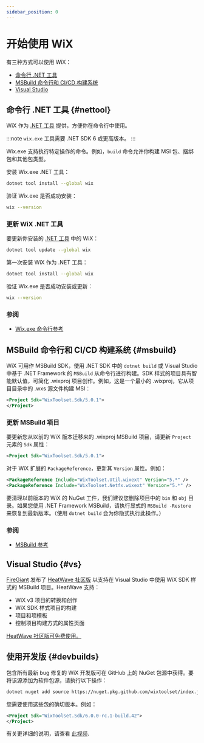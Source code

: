 ```yaml
---
sidebar_position: 0
---
```


# 开始使用 WiX

有三种方式可以使用 WiX：

- [命令行 .NET 工具](#nettool)
- [MSBuild 命令行和 CI/CD 构建系统](#msbuild)
- [Visual Studio](#vs)


## 命令行 .NET 工具 {#nettool}

WiX 作为 [.NET 工具](https://learn.microsoft.com/en-us/dotnet/core/tools/global-tools) 提供，方便你在命令行中使用。

:::note
`wix.exe` 工具需要 .NET SDK 6 或更高版本。
:::

Wix.exe 支持执行特定操作的命令。例如，`build` 命令允许你构建 MSI 包、捆绑包和其他包类型。

安装 Wix.exe .NET 工具：

```sh
dotnet tool install --global wix
```

验证 Wix.exe 是否成功安装：

```sh
wix --version
```

### 更新 WiX .NET 工具

要更新你安装的 [.NET 工具](https://learn.microsoft.com/en-us/dotnet/core/tools/global-tools) 中的 WiX：

```sh
dotnet tool update --global wix
```

第一次安装 WiX 作为 .NET 工具：

```sh
dotnet tool install --global wix
```

验证 Wix.exe 是否成功安装或更新：

```sh
wix --version
```

### 参阅
- [Wix.exe 命令行参考](./tools/wixexe.md)


## MSBuild 命令行和 CI/CD 构建系统 {#msbuild}

WiX 可用作 MSBuild SDK，使用 .NET SDK 中的 `dotnet build` 或 Visual Studio 中基于 .NET Framework 的 `MSBuild` 从命令行进行构建。SDK 样式的项目具有智能默认值，可简化 .wixproj 项目创作。例如，这是一个最小的 .wixproj，它从项目目录中的 .wxs 源文件构建 MSI：

```xml
<Project Sdk="WixToolset.Sdk/5.0.1">
</Project>
```

### 更新 MSBuild 项目

要更新您从以前的 WiX 版本迁移来的 .wixproj MSBuild 项目，请更新 `Project` 元素的 `Sdk` 属性：

```xml
<Project Sdk="WixToolset.Sdk/5.0.1">
```

对于 WiX 扩展的 `PackageReference`，更新其 `Version` 属性。例如：

```xml
<PackageReference Include="WixToolset.Util.wixext" Version="5.*" />
<PackageReference Include="WixToolset.Netfx.wixext" Version="5.*" />
```

要清理以前版本的 WiX 的 NuGet 工件，我们建议您删除项目中的 `bin` 和 `obj` 目录。如果您使用 .NET Framework MSBuild，请执行显式的 `MSBuild -Restore` 来恢复到最新版本。（使用 `dotnet build` 会为你隐式执行此操作。）

### 参阅
- [MSBuild 参考](./tools/msbuild.md)


## Visual Studio {#vs}

[FireGiant](https://www.firegiant.com/) 发布了 [HeatWave 社区版][heatwave] 以支持在 Visual Studio 中使用 WiX SDK 样式的 MSBuild 项目。HeatWave 支持：

- WiX v3 项目的转换和创作
- WiX SDK 样式项目的构建
- 项目和项模板
- 控制项目构建方式的属性页面

[HeatWave 社区版可免费使用。][heatwave]


[heatwave]: https://www.firegiant.com/wix/heatwave/


## 使用开发版 {#devbuilds}

包含所有最新 bug 修复的 WiX 开发版可在 GitHub 上的 NuGet 包源中获得。要将该源添加为软件包源，请执行以下操作：

```sh
dotnet nuget add source https://nuget.pkg.github.com/wixtoolset/index.json -n wixtoolset -u <username> -p <access-token>
```

您需要使用这些包的确切版本。例如：

```xml
<Project Sdk="WixToolset.Sdk/6.0.0-rc.1-build.42">
</Project>
```

有关更详细的说明，请查看 [此视频](https://youtu.be/2iIjq6zt6z0).
